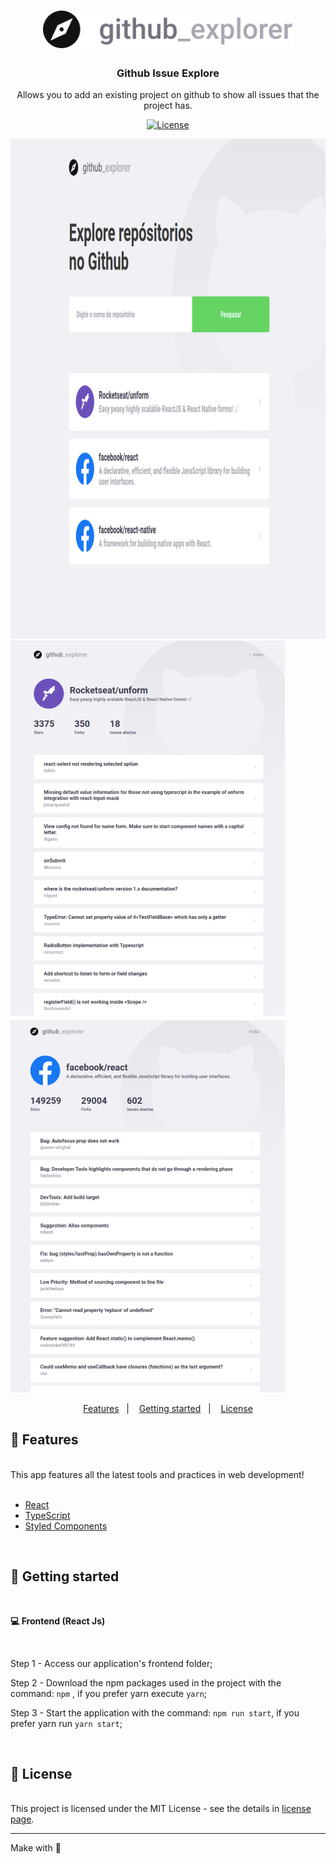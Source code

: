 <h1 align="center">
     <img src="./src/assets/logo.svg" alt="logo github  issue explorer app" width="400">
</h1>

<h3 align="center">
 Github Issue Explore
</h3>

<p align="center">Allows you to add an existing project on github to show all issues that the project has.</p>

<p align="center">
  <a href="https://opensource.org/licenses/MIT" >
    <img alt="License" src="https://img.shields.io/badge/license-MIT-%23F8952D">
  </a>
</p>

<div>
  <img src="./src/assets/github_explorer_page1.png" alt="screenshot of the home page" height="800">
  <img src="./src/assets/github_explorer_page2.png" alt="screenshot of the rocketseat unform issues" height="600">
  <img src="./src/assets/github_explorer_page3.png" alt="screenshot of the facebook reactjs issues" height="600">
</div>

<p align="center">
  <a href="#rocket-features">Features</a>&nbsp;&nbsp;&nbsp;|&nbsp;&nbsp;&nbsp;
  <a href="#-getting-started">Getting started</a>&nbsp;&nbsp;&nbsp;|&nbsp;&nbsp;&nbsp;
  <a href="#memo-license">License</a>
</p>

## :rocket: Features

<br />
This app features all the latest tools and practices in web development!
<br />
<br />

- [React](https://reactjs.org)
- [TypeScript](https://www.typescriptlang.org)
- [Styled Components](https://styled-components.com)

<br />

## 📢 Getting started

<br />

**💻 Frontend (React Js)**

<br />

Step 1 - Access our application's frontend folder;

Step 2 - Download the npm packages used in the project with the command: `npm` , if you prefer yarn execute `yarn`;

Step 3 - Start the application with the command: `npm run start`, if you prefer yarn run `yarn start`;

<br />


## :memo: License

<br />
This project is licensed under the MIT License - see the details in <a href="https://opensource.org/licenses/MIT">license page</a>.

---
Make with :purple_heart:
